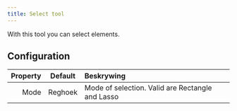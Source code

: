 ```yaml
---
title: Select tool
---
```


With this tool you can select elements.

## Configuration

| Property | Default | Beskrywing                                                       |
| -------: | :-----: | :--------------------------------------------------------------- |
|     Mode | Reghoek | Mode of selection. Valid are Rectangle and Lasso |
